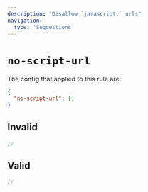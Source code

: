 ```yaml
---
description: "Disallow `javascript:` urls"
navigation:
  type: 'Suggestions'
---
```


# `no-script-url`

The config that applied to this rule are:

```json
{
  "no-script-url": []
}
```

## Invalid

```js invalid
//
```

## Valid

```js valid
//
```
  